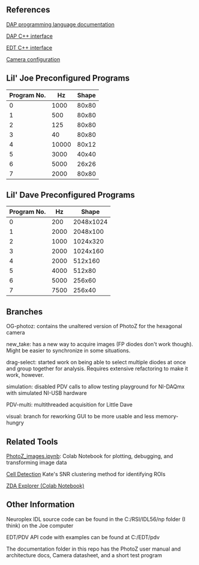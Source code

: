 


## References

[DAP programming language documentation](http://www.mstarlabs.com/docs/manuals/DAPL3000.PDF)

[DAP C++ interface](http://www.mstarlabs.com/docs/manuals/DAPIO32.PDF)

[EDT C++ interface](https://edt.com/api/group__dv.html)

[Camera configuration](https://edt.com/downloads/ad_config_guide/)

## Lil' Joe Preconfigured Programs

Program No. | Hz | Shape
--- | --- | ---
0 | 1000 | 80x80
1 | 500 | 80x80
2 | 125 | 80x80
3 | 40 | 80x80
4 | 10000 | 80x12
5 | 3000 | 40x40
6 | 5000 | 26x26
7 | 2000 | 80x80

## Lil' Dave Preconfigured Programs

Program No. | Hz | Shape
--- | --- | ---
0 | 200 | 2048x1024
1 | 2000 | 2048x100
2 | 1000 | 1024x320
3 | 2000 | 1024x160
4 | 2000 | 512x160
5 | 4000 | 512x80
6 | 5000 | 256x60
7 | 7500 | 256x40

## Branches

OG-photoz: contains the unaltered version of PhotoZ for the hexagonal camera

new_take: has a new way to acquire images (FP diodes don't work though). Might be easier to synchronize in some situations.

drag-select: started work on being able to select multiple diodes at once and group together for analysis. Requires extensive refactoring to make it work, however.

simulation: disabled PDV calls to allow testing playground for NI-DAQmx with simulated NI-USB hardware

PDV-multi: multithreaded acquisition for Little Dave

visual: branch for reworking GUI to be more usable and less memory-hungry

## Related Tools

[PhotoZ_images.ipynb](https://colab.research.google.com/drive/1rVvRQeR6k0fvj9AQME0fRrZxCG_BQWxN#scrollTo=IYLcCMMeZp1z): Colab Notebook for plotting, debugging, and transforming image data

[Cell Detection](https://github.com/ksscheuer/ROI_Identification) Kate's SNR clustering method for identifying ROIs

[ZDA Explorer (Colab Notebook)](https://colab.research.google.com/drive/1DnxhbqRXvHm9yDWLLEMy0WumbNUCM3US?usp=sharing)

## Other Information

Neuroplex IDL source code can be found in the C:/RSI/IDL56/np folder (I think) on the Joe computer

EDT/PDV API code with examples can be found at C:/EDT/pdv

The documentation folder in this repo has the PhotoZ user manual and architecture docs, Camera datasheet, and a short test program






